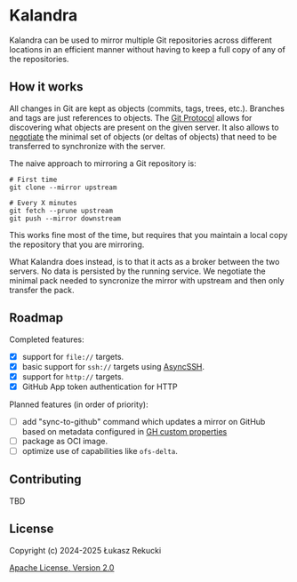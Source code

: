 # Kalandra

Kalandra can be used to mirror multiple Git repositories across different locations
in an efficient manner without having to keep a full copy of any of the repositories.

## How it works

All changes in Git are kept as objects (commits, tags, trees, etc.). Branches and tags are
just references to objects. The [Git Protocol][] allows for discovering what objects
are present on the given server. It also allows to [negotiate][] the minimal set of objects
(or deltas of objects) that need to be transferred to synchronize with the server.

The naive approach to mirroring a Git repository is:

```shell
# First time
git clone --mirror upstream

# Every X minutes
git fetch --prune upstream
git push --mirror downstream
```

This works fine most of the time, but requires that you maintain
a local copy the repository that you are mirroring.

What Kalandra does instead, is to that it acts as a broker between
the two servers. No data is persisted by the running service. We negotiate
the minimal pack needed to syncronize the mirror with upstream and then
only transfer the pack.

[Git Protocol]: https://git-scm.com/book/en/v2/Git-on-the-Server-The-Protocols
[negotiate]: https://git-scm.com/docs/gitprotocol-v2#_fetch

## Roadmap

Completed features:

- [X] support for ``file://`` targets.
- [X] basic support for ``ssh://`` targets using [AsyncSSH](https://github.com/ronf/asyncssh).
- [X] support for ``http://`` targets.
- [X] GitHub App token authentication for HTTP

Planned features (in order of priority):

- [ ] add "sync-to-github" command which updates a mirror on GitHub based on metadata configured
  in [GH custom properties](https://docs.github.com/en/organizations/managing-organization-settings/managing-custom-properties-for-repositories-in-your-organization#about-custom-properties)
- [ ] package as OCI image.
- [ ] optimize use of capabilities like ``ofs-delta``.

## Contributing

TBD

## License

Copyright (c) 2024-2025 Łukasz Rekucki

[Apache License, Version 2.0](https://www.apache.org/licenses/LICENSE-2.0)
